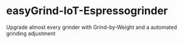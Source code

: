 # easyGrind-IoT-Espressogrinder
Upgrade almost every grinder with Grind-by-Weight and a automated grinding adjustment
